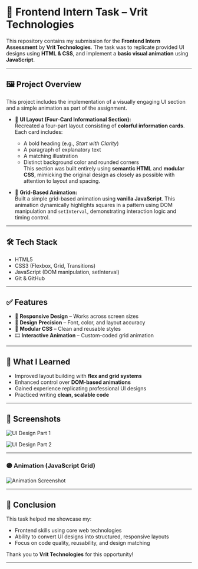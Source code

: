 # 🎯 Frontend Intern Task – Vrit Technologies

This repository contains my submission for the **Frontend Intern Assessment** by **Vrit Technologies**. The task was to replicate provided UI designs using **HTML & CSS**, and implement a **basic visual animation** using **JavaScript**.

---

## 🖼️ Project Overview

This project includes the implementation of a visually engaging UI section and a simple animation as part of the assignment.

- 🔹 **UI Layout (Four-Card Informational Section):**  
  Recreated a four-part layout consisting of **colorful information cards**. Each card includes:
  - A bold heading (e.g., *Start with Clarity*)
  - A paragraph of explanatory text
  - A matching illustration
  - Distinct background color and rounded corners  
  This section was built entirely using **semantic HTML** and **modular CSS**, mimicking the original design as closely as possible with attention to layout and spacing.

- 🔹 **Grid-Based Animation:**  
  Built a simple grid-based animation using **vanilla JavaScript**. This animation dynamically highlights squares in a pattern using DOM manipulation and `setInterval`, demonstrating interaction logic and timing control.

---

## 🛠️ Tech Stack

- HTML5  
- CSS3 (Flexbox, Grid, Transitions)  
- JavaScript (DOM manipulation, setInterval)  
- Git & GitHub

---

## ✅ Features

- 📱 **Responsive Design** – Works across screen sizes  
- 🎨 **Design Precision** – Font, color, and layout accuracy  
- 🧱 **Modular CSS** – Clean and reusable styles  
- 🎞️ **Interactive Animation** – Custom-coded grid animation

---

## 🌱 What I Learned

- Improved layout building with **flex and grid systems**  
- Enhanced control over **DOM-based animations**  
- Gained experience replicating professional UI designs  
- Practiced writing **clean, scalable code**

---

## 📸 Screenshots

![UI Design Part 1](Desktop/screenshot1.png)  


![UI Design Part 2](Desktop/screenshot2.png)  


---

### 🟣 Animation (JavaScript Grid)

![Animation Screenshot](Desktop/screenshot3.png)


---

## 🚀 Conclusion

This task helped me showcase my:
- Frontend skills using core web technologies
- Ability to convert UI designs into structured, responsive layouts
- Focus on code quality, reusability, and design matching

Thank you to **Vrit Technologies** for this opportunity!

---

